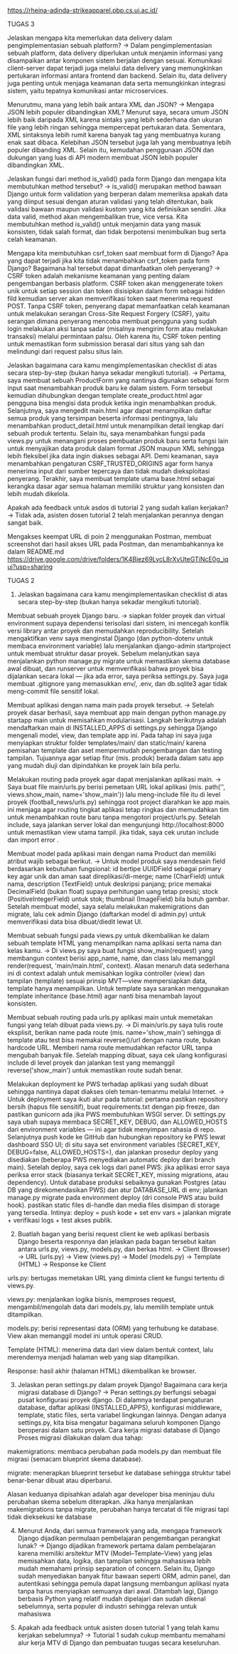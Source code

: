 https://rheina-adinda-strikeapparel.pbp.cs.ui.ac.id/

TUGAS 3

Jelaskan mengapa kita memerlukan data delivery dalam pengimplementasian sebuah platform? 
-> Dalam pengimplementasian sebuah platform, data delivery diperlukan untuk menjamin informasi yang disampaikan antar komponen sistem berjalan dengan sesuai. Komunikasi client-server dapat terjadi juga melalui data delivery yang memungkinkan pertukaran informasi antara frontend dan backend. Selain itu, data delivery juga penting untuk menjaga keamanan data serta memungkinkan integrasi sistem, yaitu tepatnya komunikasi antar microservices.

Menurutmu, mana yang lebih baik antara XML dan JSON?
-> Mengapa JSON lebih populer dibandingkan XML? Menurut saya, secara umum JSON lebih baik daripada XML karena sintaks yang lebih sederhana dan ukuran file yang lebih ringan sehingga mempercepat pertukaran data. Sementara, XML sintaksnya lebih rumit karena banyak tag yang membuatnya kurang enak saat dibaca. Kelebihan JSON tersebut juga lah yang membuatnya lebih populer dibanding XML. Selain itu, kemudahan penggunaan JSON dan dukungan yang luas di API modern membuat JSON lebih populer dibandingkan XML.

Jelaskan fungsi dari method is_valid() pada form Django dan mengapa kita membutuhkan method tersebut? 
-> is_valid() merupakan method bawaan Django untuk form validation yang berperan dalam memeriksa apakah data yang diinput sesuai dengan aturan validasi yang telah ditentukan, baik validasi bawaan maupun validasi kustom yang kita definisikan sendiri. Jika data valid, method akan mengembalikan true, vice versa. Kita membutuhkan method is_valid() untuk menjamin data yang masuk konsisten, tidak salah format, dan tidak berpotensi menimbulkan bug serta celah keamanan.

Mengapa kita membutuhkan csrf_token saat membuat form di Django? Apa yang dapat terjadi jika kita tidak menambahkan csrf_token pada form Django? Bagaimana hal tersebut dapat dimanfaatkan oleh penyerang? 
-> CSRF token adalah mekanisme keamanan yang penting dalam pengembangan berbasis platform. CSRF token akan menggenerate token unik untuk setiap session dan token disisipkan dalam form sebagai hidden fild kemudian server akan memverifikasi token saat menerima request POST. Tanpa CSRF token, penyerang dapat memanfaatkan celah keamanan untuk melakukan serangan Cross-Site Request Forgery (CSRF), yaitu serangan dimana penyerang mencoba membuat pengguna yang sudah login melakukan aksi tanpa sadar (misalnya mengirim form atau melakukan transaksi) melalui permintaan palsu. Oleh karena itu, CSRF token penting untuk memastikan form submission berasal dari situs yang sah dan melindungi dari request palsu situs lain.

Jelaskan bagaimana cara kamu mengimplementasikan checklist di atas secara step-by-step (bukan hanya sekadar mengikuti tutorial).
-> Pertama, saya membuat sebuah ProductForm yang nantinya digunakan sebagai form input saat menambahkan produk baru ke dalam sistem. Form tersebut kemudian dihubungkan dengan template create_product.html agar pengguna bisa mengisi data produk ketika ingin menambahkan produk. Selanjutnya, saya mengedit main.html agar dapat menampilkan daftar semua produk yang tersimpan beserta informasi pentingnya, lalu menambahkan product_detail.html untuk menampilkan detail lengkap dari sebuah produk tertentu. Selain itu, saya menambahkan fungsi pada views.py untuk menangani proses pembuatan produk baru serta fungsi lain untuk menyajikan data produk dalam format JSON maupun XML sehingga lebih fleksibel jika data ingin diakses sebagai API. Demi keamanan, saya menambahkan pengaturan CSRF_TRUSTED_ORIGINS agar form hanya menerima input dari sumber tepercaya dan tidak mudah dieksploitasi penyerang. Terakhir, saya membuat template utama base.html sebagai kerangka dasar agar semua halaman memiliki struktur yang konsisten dan lebih mudah dikelola.

Apakah ada feedback untuk asdos di tutorial 2 yang sudah kalian kerjakan? 
-> Tidak ada, asisten dosen tutorial 2 telah menjalankan perannya dengan sangat baik.

Mengakses keempat URL di poin 2 menggunakan Postman, membuat screenshot dari hasil akses URL pada Postman, dan menambahkannya ke dalam README.md
https://drive.google.com/drive/folders/1K4Bjez69LycL8rXvUteGTiNcE0g_iquj?usp=sharing



TUGAS 2

1. Jelaskan bagaimana cara kamu mengimplementasikan checklist di atas secara step-by-step (bukan hanya sekadar mengikuti tutorial).

Membuat sebuah proyek Django baru.
-> siapkan folder proyek dan virtual environment supaya dependensi terisolasi dari sistem, ini mencegah konflik versi library antar proyek dan memudahkan reproducibility. Setelah mengaktifkan venv saya menginstal Django (dan  python-dotenv untuk membaca environment variable) lalu menjalankan django-admin startproject untuk membuat struktur dasar proyek. Sebelum melanjutkan saya menjalankan python manage.py migrate untuk memastikan skema database awal dibuat, dan runserver untuk memverifikasi bahwa proyek bisa dijalankan secara lokal — jika ada error, saya periksa settings.py. Saya juga membuat .gitignore yang memasukkan env/, .env, dan db.sqlite3 agar tidak meng-commit file sensitif lokal.

Membuat aplikasi dengan nama main pada proyek tersebut.
-> Setelah proyek dasar berhasil, saya membuat app main dengan python manage.py startapp main untuk memisahkan modularisasi. Langkah berikutnya adalah mendaftarkan main di INSTALLED_APPS di settings.py sehingga Django mengenali model, view, dan template app ini. Pada tahap ini saya juga menyiapkan struktur folder templates/main/ dan static/main/ karena pemisahan template dan aset mempermudah pengembangan dan testing tampilan. Tujuannya agar setiap fitur (mis. produk) berada dalam satu app yang mudah diuji dan dipindahkan ke proyek lain bila perlu.

Melakukan routing pada proyek agar dapat menjalankan aplikasi main.
-> Saya buat file main/urls.py berisi pemetaan URL lokal aplikasi (mis. path('', views.show_main, name='show_main')) lalu meng-include file itu di level proyek (football_news/urls.py) sehingga root project diarahkan ke app main.  ini menjaga agar routing tingkat aplikasi tetap ringkas dan memudahkan tim untuk menambahkan route baru tanpa mengotori project/urls.py. Setelah include, saya jalankan server lokal dan mengunjungi http://localhost:8000 untuk memastikan view utama tampil. jika tidak, saya cek urutan include dan import error .

Membuat model pada aplikasi main dengan nama Product dan memiliki atribut wajib sebagai berikut.
-> Untuk model produk saya mendesain field berdasarkan kebutuhan fungsional: id bertipe UUIDField sebagai primary key agar unik dan aman saat direplikasi/di-merge; name (CharField) untuk nama, description (TextField) untuk deskripsi panjang; price memakai DecimalField (bukan float) supaya perhitungan uang tetap presisi; stock (PositiveIntegerField) untuk stok; thumbnail (ImageField) bila butuh gambar. Setelah membuat model, saya selalu melakukan makemigrations dan migrate, lalu cek admin Django (daftarkan model di admin.py) untuk memverifikasi data bisa dibuat/diedit lewat UI.

Membuat sebuah fungsi pada views.py untuk dikembalikan ke dalam sebuah template HTML yang menampilkan nama aplikasi serta nama dan kelas kamu.
-> Di views.py saya buat fungsi show_main(request) yang membangun context berisi app_name, name, dan class lalu memanggil render(request, 'main/main.html', context). Alasan menaruh data sederhana ini di context adalah untuk memisahkan logika controller (view) dan tampilan (template) sesuai prinsip MVT—view mempersiapkan data, template hanya menampilkan. Untuk template saya sarankan menggunakan template inheritance (base.html) agar nanti bisa menambah layout konsisten. 

Membuat sebuah routing pada urls.py aplikasi main untuk memetakan fungsi yang telah dibuat pada views.py.
-> Di main/urls.py saya tulis route eksplisit, berikan name pada route (mis. name='show_main') sehingga di template atau test bisa memakai reverse()/url dengan nama route, bukan hardcode URL. Memberi nama route memudahkan refactor URL tanpa mengubah banyak file. Setelah mapping dibuat, saya cek ulang konfigurasi include di level proyek dan jalankan test yang memanggil reverse('show_main') untuk memastikan route sudah benar.

Melakukan deployment ke PWS terhadap aplikasi yang sudah dibuat sehingga nantinya dapat diakses oleh teman-temanmu melalui Internet.
-> Untuk deployment saya ikuti alur pada tutorial: pertama pastikan repository bersih (hapus file sensitif), buat requirements.txt dengan pip freeze, dan pastikan gunicorn ada jika PWS membutuhkan WSGI server. Di settings.py saya ubah supaya membaca SECRET_KEY, DEBUG, dan ALLOWED_HOSTS dari environment variables — ini agar tidak menyimpan rahasia di repo. Selanjutnya push kode ke GitHub dan hubungkan repository ke PWS lewat dashboard SSO UI; di situ saya set environment variables (SECRET_KEY, DEBUG=false, ALLOWED_HOSTS=<host PWS>), dan jalankan prosedur deploy yang disediakan (beberapa PWS menyediakan automatic deploy dari branch main). Setelah deploy, saya cek logs dari panel PWS: jika aplikasi error saya periksa error stack (biasanya terkait SECRET_KEY, missing migrations, atau dependency). Untuk database produksi sebaiknya gunakan Postgres (atau DB yang direkomendasikan PWS) dan atur DATABASE_URL di env; jalankan manage.py migrate pada environment deploy (dri console PWS atau build hook).  pastikan static files di-handle dan media files disimpan di storage yang tersedia. Intinya: deploy = push kode + set env vars + jalankan migrate + verifikasi logs + test akses publik.



2. Buatlah bagan yang berisi request client ke web aplikasi berbasis Django beserta responnya dan jelaskan pada bagan tersebut kaitan antara urls.py, views.py, models.py, dan berkas html.
->  Client (Browser) → URL (urls.py) → View (views.py) → Model (models.py) → Template (HTML) → Response ke Client

urls.py: bertugas memetakan URL yang diminta client ke fungsi tertentu di views.py.

views.py: menjalankan logika bisnis, memproses request, mengambil/mengolah data dari models.py, lalu memilih template untuk ditampilkan.

models.py: berisi representasi data (ORM) yang terhubung ke database. View akan memanggil model ini untuk operasi CRUD.

Template (HTML): menerima data dari view dalam bentuk context, lalu merendernya menjadi halaman web yang siap ditampilkan.

Response: hasil akhir (halaman HTML) dikembalikan ke browser.

3. Jelaskan peran settings.py dalam proyek Django!
Bagaimana cara kerja migrasi database di Django?
-> Peran settings.py berfungsi sebagai pusat konfigurasi proyek django. Di dalamnya terdapat pengaturan database, daftar aplikasi (INSTALLED_APPS), konfigurasi middleware, template, static files, serta variabel lingkungan lainnya. Dengan adanya settings.py, kita bisa mengatur bagaimana seluruh komponen Django beroperasi dalam satu proyek. Cara kerja migrasi database di Django
Proses migrasi dilakukan dalam dua tahap:

makemigrations: membaca perubahan pada models.py dan membuat file migrasi (semacam blueprint skema database).

migrate: menerapkan blueprint tersebut ke database sehingga struktur tabel benar-benar dibuat atau diperbarui.

Alasan keduanya dipisahkan adalah agar developer bisa meninjau dulu perubahan skema sebelum diterapkan. Jika hanya menjalankan makemigrations tanpa migrate, perubahan hanya tercatat di file migrasi tapi tidak dieksekusi ke database

4. Menurut Anda, dari semua framework yang ada, mengapa framework Django dijadikan permulaan pembelajaran pengembangan perangkat lunak?
-> Django dijadikan framework pertama dalam pembelajaran karena memiliki arsitektur MTV (Model–Template–View) yang jelas memisahkan data, logika, dan tampilan sehingga mahasiswa lebih mudah memahami prinsip separation of concern. Selain itu, Django sudah menyediakan banyak fitur bawaan seperti ORM, admin panel, dan autentikasi sehingga pemula dapat langsung membangun aplikasi nyata tanpa harus menyiapkan semuanya dari awal. Ditambah lagi, Django berbasis Python yang relatif mudah dipelajari dan sudah dikenal sebelumnya, serta populer di industri sehingga relevan untuk mahasiswa

5. Apakah ada feedback untuk asisten dosen tutorial 1 yang telah kamu kerjakan sebelumnya?
-> Tutorial 1 sudah cukup membantu memahami alur kerja MTV di Django dan pembuatan tuugas secara keseluruhan.